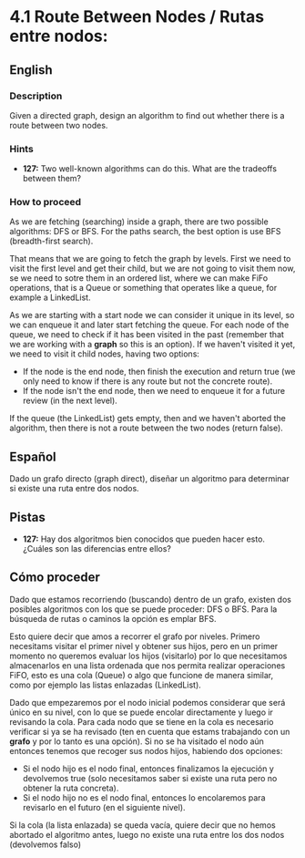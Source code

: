 # 4.1 Route Between Nodes / Rutas entre nodos:


## English

### Description
Given a directed graph, design an algorithm to find out whether there is a route between two nodes.

### Hints

- **127:** Two well-known algorithms can do this. What are the tradeoffs between them?

### How to proceed
As we are fetching (searching) inside a graph, there are two possible algorithms: DFS or BFS. For the paths search, the best option is use BFS (breadth-first search).

That means that we are going to fetch the graph by levels. First we need to visit the first level and get their child, but we are not going to visit them now, se we need to sotre them 
in an ordered list, where we can make FiFo operations, that is a Queue or something that operates like a queue, for example a LinkedList. 

As we are starting with a start node we can consider it unique in its level, so we can enqueue it and later start fetching the queue. For each node of the queue, we need to check
if it has been visited in the past (remember that we are working with a **graph** so this is an option). If we haven't visited it yet, we need to visit it child nodes, having two options:
- If the node is the end node, then finish the execution and return true (we only need to know if there is any route but not the concrete route).
- If the node isn't the end node, then we need to enqueue it for a future review (in the next level).

If the queue (the LinkedList) gets empty, then and we haven't aborted the algorithm, then there is not a route between the two nodes (return false).

## Español
Dado un grafo directo (graph direct), diseñar un algoritmo para determinar si existe una ruta entre dos nodos.

## Pistas

- **127:** Hay dos algoritmos bien conocidos que pueden hacer esto. ¿Cuáles son las diferencias entre ellos?

## Cómo proceder
Dado que estamos recorriendo (buscando) dentro de un grafo, existen dos posibles algoritmos con los que se puede proceder: DFS o BFS. Para la búsqueda de rutas o caminos la opción es
emplar BFS.

Esto quiere decir que amos a recorrer el grafo por niveles. Primero necesitams visitar el primer nivel y obtener sus hijos, pero en un primer momento no queremos evaluar los hijos (visitarlo)
por lo que necesitamos almacenarlos en una lista ordenada que nos permita realizar operaciones FiFO, esto es una cola (Queue) o algo que funcione de manera similar, como por ejemplo las listas enlazadas (LinkedList).

Dado que empezaremos por el nodo inicial podemos considerar que será único en su nivel, con lo que se puede encolar directamente y luego ir revisando la cola. Para cada nodo que se tiene en la cola
es necesario verificar si ya se ha revisado (ten en cuenta que estams trabajando con un **grafo** y por lo tanto es una opción). Si no se ha visitado el nodo aún entonces tenemos que recoger sus nodos hijos, habiendo dos opciones:
- Si el nodo hijo es el nodo final, entonces finalizamos la ejecución y devolvemos true (solo necesitamos saber si existe una ruta pero no obtener la ruta concreta).
- Si el nodo hijo no es el nodo final, entonces lo encolaremos para revisarlo en el futuro (en el siguiente nivel).

Si la cola (la lista enlazada) se queda vacía, quiere decir que no hemos abortado el algoritmo antes, luego no existe una ruta entre los dos nodos (devolvemos falso)
